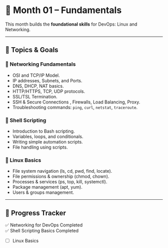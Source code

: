 # 📅 Month 01 – Fundamentals

This month builds the **foundational skills** for DevOps: Linux and Networking.

---

## 📌 Topics & Goals

 ### 🔹 Networking Fundamentals 
- OSI and TCP/IP Model. 
- IP addresses, Subnets, and Ports.  
- DNS, DHCP, NAT basics.  
- HTTP/HTTPS, TCP, UDP protocols.
- SSL/TSL Termination.  
- SSH & Secure Connections , Firewalls, Load Balancing, Proxy.  
- Troubleshooting commands: `ping`, `curl`, `netstat`, `traceroute`.

### 🔹 Shell Scripting  
- Introduction to Bash scripting.  
- Variables, loops, and conditionals.  
- Writing simple automation scripts.  
- File handling using scripts.   

 ### 🔹 Linux Basics  
- File system navigation (ls, cd, pwd, find, locate).  
- File permissions & ownership (chmod, chown).  
- Processes & services (ps, top, kill, systemctl).  
- Package management (apt, yum).  
- Users & groups management. 

---
 

## 📝 Progress Tracker  
  
✅ Networking for DevOps Completed  
✅ Shell Scripting Basics Completed
- [ ] Linux Basics 
